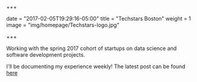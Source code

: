 +++

date = "2017-02-05T19:29:16-05:00"
title = "Techstars Boston"
weight = 1
image = "img/homepage/Techstars-logo.jpg"

+++

Working with the spring 2017 cohort of startups on data science and 
software development projects.

I'll be documenting my experience weekly! The latest post can be found
[here](/post/techstars_week_0/)
